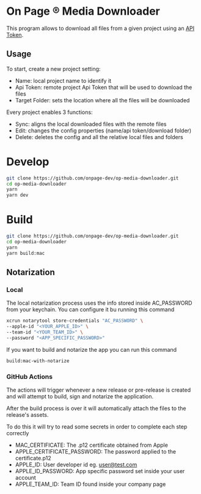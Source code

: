# On Page ® Media Downloader

This program allows to download all files from a given project using an [API Token](https://app.onpage.it/#/help/integrations/token-api-k).

## Usage

To start, create a new project setting:

- Name: local project name to identify it
- Api Token: remote project Api Token that will be used to download the files
- Target Folder: sets the location where all the files will be downloaded

Every project enables 3 functions:

- Sync: aligns the local downloaded files with the remote files
- Edit: changes the config properties (name/api token/download folder)
- Delete: deletes the config and all the relative local files and folders

# Develop

```bash
git clone https://github.com/onpage-dev/op-media-downloader.git
cd op-media-downloader
yarn
yarn dev
```

# Build

```bash
git clone https://github.com/onpage-dev/op-media-downloader.git
cd op-media-downloader
yarn
yarn build:mac
```

## Notarization

### Local

The local notarization process uses the info stored inside AC_PASSWORD from your keychain.
You can configure it bu running this command

```bash
xcrun notarytool store-credentials "AC_PASSWORD" \
--apple-id "<YOUR_APPLE_ID>" \
--team-id "<YOUR_TEAM_ID>" \
--password "<APP_SPECIFIC_PASSWORD>"
```

If you want to build and notarize the app you can run this command

```bash
build:mac-with-notarize
```

### GitHub Actions

The actions will trigger whenever a new release or pre-release is created and will attempt to build, sign and notarize the application.

After the build process is over it will automatically attach the files to the release's assets.

To do this it will try to read some secrets in order to complete each step correctly

- MAC_CERTIFICATE: The .p12 certificate obtained from Apple
- APPLE_CERTIFICATE_PASSWORD: The password applied to the certificate.p12
- APPLE_ID: User developer id eg. user@test.com
- APPLE_ID_PASSWORD: App specific password set inside your user account
- APPLE_TEAM_ID: Team ID found inside your company page

